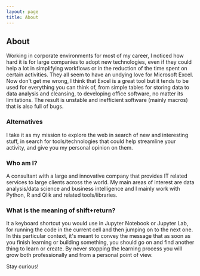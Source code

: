 ```yaml
---
layout: page
title: About 
---
```

## About
Working in corporate environments for most of my career, I noticed how hard it is for large companies to adopt new technologies, even if they could help a lot in simplifying workflows or in the reduction of the time spent on certain activities. They all seem to have an undying love for Microsoft Excel. Now don't get me wrong, I think that Excel is a great tool but it tends to be used for everything you can think of, from simple tables for storing data to data analysis and cleansing, to developing office software, no matter its limitations. The result is unstable and inefficient software (mainly macros) that is also full of bugs.     

### Alternatives
I take it as my mission to explore the web in search of new and interesting stuff, in search for tools/technologies that could help streamline your activity, and give you my personal opinion on them. 

### Who am I?
A consultant with a large and innovative company that provides IT related services to large clients across the world. My main areas of interest are data analysis/data science and business intelligence and I mainly work with Python, R and Qlik and related tools/libraries.   

### What is the meaning of shift+return?
It a keyboard shortcut you would use in Jupyter Notebook or Jupyter Lab, for running the code in the current cell and then jumping on to the next one. In this particular context, it's meant to convey the message that as soon as you finish learning or building something, you should go on and find another thing to learn or create. By never stopping the learning process you will grow both professionally and from a personal point of view.

Stay curious!
